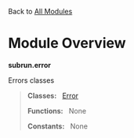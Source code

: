 Back to [All Modules](https://github.com/pyrustic/subrun/blob/master/docs/modules/README.md#readme)

# Module Overview

**subrun.error**
 
Errors classes

> **Classes:** &nbsp; [Error](https://github.com/pyrustic/subrun/blob/master/docs/modules/content/subrun.error/content/classes/Error.md#class-error)
>
> **Functions:** &nbsp; None
>
> **Constants:** &nbsp; None
